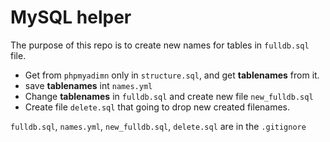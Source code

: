 # MySQL helper

The purpose of this repo is to create new names for tables in `fulldb.sql` file. 

- Get from `phpmyadimn` only in `structure.sql`, and get **tablenames** from it.
- save **tablenames** int `names.yml`
- Change **tablenames** in `fulldb.sql` and create new file `new_fulldb.sql`
- Create file `delete.sql` that going to drop new created filenames.

`fulldb.sql`, `names.yml`, `new_fulldb.sql`, `delete.sql` are in the `.gitignore`